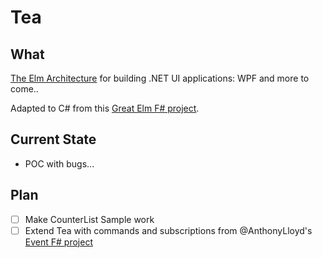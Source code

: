 # Tea

## What

[The Elm Architecture](https://guide.elm-lang.org/architecture/) for building .NET UI applications: WPF and more to come..


Adapted to C# from this [Great Elm F# project](https://github.com/AnthonyLloyd/Elm).

## Current State

- POC with bugs...


## Plan

- [ ] Make CounterList Sample work
- [ ] Extend Tea with commands and subscriptions from  @AnthonyLloyd's [Event F# project](https://github.com/AnthonyLloyd/Event)